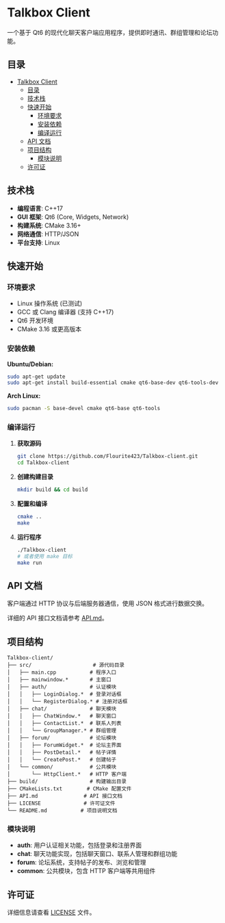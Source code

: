 # Talkbox Client

一个基于 Qt6 的现代化聊天客户端应用程序，提供即时通讯、群组管理和论坛功能。

## 目录

- [Talkbox Client](#talkbox-client)
  - [目录](#目录)
  - [技术栈](#技术栈)
  - [快速开始](#快速开始)
    - [环境要求](#环境要求)
    - [安装依赖](#安装依赖)
    - [编译运行](#编译运行)
  - [API 文档](#api-文档)
  - [项目结构](#项目结构)
    - [模块说明](#模块说明)
  - [许可证](#许可证)

## 技术栈

- **编程语言**: C++17
- **GUI 框架**: Qt6 (Core, Widgets, Network)
- **构建系统**: CMake 3.16+
- **网络通信**: HTTP/JSON
- **平台支持**: Linux

## 快速开始

### 环境要求

- Linux 操作系统 (已测试)
- GCC 或 Clang 编译器 (支持 C++17)
- Qt6 开发环境
- CMake 3.16 或更高版本

### 安装依赖

**Ubuntu/Debian:**
```bash
sudo apt-get update
sudo apt-get install build-essential cmake qt6-base-dev qt6-tools-dev
```

**Arch Linux:**
```bash
sudo pacman -S base-devel cmake qt6-base qt6-tools
```

### 编译运行

1. **获取源码**
   ```bash
   git clone https://github.com/Flourite423/Talkbox-client.git
   cd Talkbox-client
   ```

2. **创建构建目录**
   ```bash
   mkdir build && cd build
   ```

3. **配置和编译**
   ```bash
   cmake ..
   make
   ```

4. **运行程序**
   ```bash
   ./Talkbox-client
   # 或者使用 make 目标
   make run
   ```

## API 文档

客户端通过 HTTP 协议与后端服务器通信，使用 JSON 格式进行数据交换。


详细的 API 接口文档请参考 [API.md](API.md)。

## 项目结构

```
Talkbox-client/
├── src/                    # 源代码目录
│   ├── main.cpp           # 程序入口
│   ├── mainwindow.*       # 主窗口
│   ├── auth/              # 认证模块
│   │   ├── LoginDialog.*  # 登录对话框
│   │   └── RegisterDialog.* # 注册对话框
│   ├── chat/              # 聊天模块
│   │   ├── ChatWindow.*   # 聊天窗口
│   │   ├── ContactList.*  # 联系人列表
│   │   └── GroupManager.* # 群组管理
│   ├── forum/             # 论坛模块
│   │   ├── ForumWidget.*  # 论坛主界面
│   │   ├── PostDetail.*   # 帖子详情
│   │   └── CreatePost.*   # 创建帖子
│   └── common/            # 公共模块
│       └── HttpClient.*   # HTTP 客户端
├── build/                 # 构建输出目录
├── CMakeLists.txt        # CMake 配置文件
├── API.md               # API 接口文档
├── LICENSE              # 许可证文件
└── README.md           # 项目说明文档
```

### 模块说明

- **auth**: 用户认证相关功能，包括登录和注册界面
- **chat**: 聊天功能实现，包括聊天窗口、联系人管理和群组功能
- **forum**: 论坛系统，支持帖子的发布、浏览和管理
- **common**: 公共模块，包含 HTTP 客户端等共用组件

## 许可证

详细信息请查看 [LICENSE](LICENSE) 文件。

